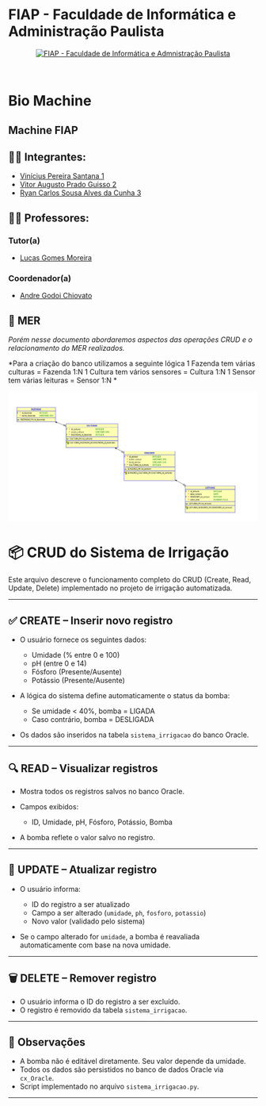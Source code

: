 # FIAP - Faculdade de Informática e Administração Paulista

<p align="center">
<a href= "https://www.fiap.com.br/"><img src="assets/logo-fiap.png" alt="FIAP - Faculdade de Informática e Admnistração Paulista" border="0" width=40% height=40%></a>
</p>

<br>

# Bio Machine

## Machine FIAP

## 👨‍🎓 Integrantes: 
- <a href="https://www.linkedin.com/company/inova-fusca">Vinícius Pereira Santana 1</a>
- <a href="https://www.linkedin.com/company/inova-fusca">Vitor Augusto Prado Guisso 2</a>
- <a href="https://www.linkedin.com/company/inova-fusca">Ryan Carlos Sousa Alves da Cunha 3</a> 

## 👩‍🏫 Professores:
### Tutor(a) 
- <a href="https://www.linkedin.com/company/inova-fusca">Lucas Gomes Moreira</a>
### Coordenador(a)
- <a href="https://www.linkedin.com/company/inova-fusca">Andre Godoi Chiovato</a>


## 📜 MER
*Porém nesse documento abordaremos aspectos das operações CRUD e o relacionamento do MER realizados.*


*Para a criação do banco utilizamos a seguinte lógica
1 Fazenda tem várias culturas = Fazenda 1:N
1 Cultura tem vários sensores = Cultura 1:N
1 Sensor tem várias leituras = Sensor 1:N
*

![MER](../assets/DER.png)


# 📦 CRUD do Sistema de Irrigação

Este arquivo descreve o funcionamento completo do CRUD (Create, Read, Update, Delete) implementado no projeto de irrigação automatizada.

---

## ✅ CREATE – Inserir novo registro

- O usuário fornece os seguintes dados:
  - Umidade (% entre 0 e 100)
  - pH (entre 0 e 14)
  - Fósforo (Presente/Ausente)
  - Potássio (Presente/Ausente)

- A lógica do sistema define automaticamente o status da bomba:
  - Se umidade < 40%, bomba = LIGADA
  - Caso contrário, bomba = DESLIGADA

- Os dados são inseridos na tabela `sistema_irrigacao` do banco Oracle.

---

## 🔍 READ – Visualizar registros

- Mostra todos os registros salvos no banco Oracle.
- Campos exibidos:
  - ID, Umidade, pH, Fósforo, Potássio, Bomba

- A bomba reflete o valor salvo no registro.

---

## 🔁 UPDATE – Atualizar registro

- O usuário informa:
  - ID do registro a ser atualizado
  - Campo a ser alterado (`umidade`, `ph`, `fosforo`, `potassio`)
  - Novo valor (validado pelo sistema)

- Se o campo alterado for `umidade`, a bomba é reavaliada automaticamente com base na nova umidade.

---

## 🗑️ DELETE – Remover registro

- O usuário informa o ID do registro a ser excluído.
- O registro é removido da tabela `sistema_irrigacao`.

---

## 🧩 Observações

- A bomba não é editável diretamente. Seu valor depende da umidade.
- Todos os dados são persistidos no banco de dados Oracle via `cx_Oracle`.
- Script implementado no arquivo `sistema_irrigacao.py`.

---


